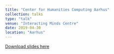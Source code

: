 ```yaml
---
title: "Center for Humanities Computing Aarhus"
collection: talks
type: "talk"
venue: "Interacting Minds Centre"
date: 2019-04-30
location: "Aarhus"
---
```


[Download slides here](http://knielbo.github.io/files/kln_chcaa.pdf)
